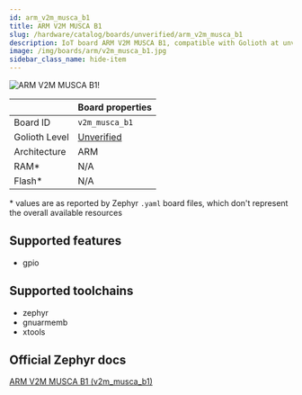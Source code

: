 ```yaml
---
id: arm_v2m_musca_b1
title: ARM V2M MUSCA B1
slug: /hardware/catalog/boards/unverified/arm_v2m_musca_b1
description: IoT board ARM V2M MUSCA B1, compatible with Golioth at unverified level.
image: /img/boards/arm/v2m_musca_b1.jpg
sidebar_class_name: hide-item
---
```


[//]: # (This is an auto-generated file, do not edit! Changes to it will be lost upon re-generation)

![ARM V2M MUSCA B1!](/img/boards/arm/v2m_musca_b1.jpg "ARM V2M MUSCA B1")

|                | Board properties     |
| -------------  | -------------------- |
| Board ID       | `v2m_musca_b1` |
| Golioth Level  | [Unverified](/hardware#unverified-boards) |
| Architecture   | ARM |
| RAM*           | N/A |
| Flash*         | N/A |

\* values are as reported by Zephyr `.yaml` board files, which don't represent the overall available resources



## Supported features

* gpio

## Supported toolchains

* zephyr
* gnuarmemb
* xtools

## Official Zephyr docs

[ARM V2M MUSCA B1 (v2m_musca_b1)](https://docs.zephyrproject.org/latest/boards/arm/v2m_musca_b1/doc/index.html)
